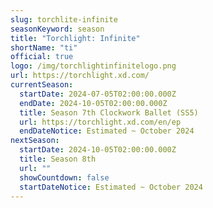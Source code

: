 ```yaml
---
slug: torchlite-infinite
seasonKeyword: season
title: "Torchlight: Infinite"
shortName: "ti"
official: true
logo: /img/torchlightinfinitelogo.png
url: https://torchlight.xd.com/
currentSeason:
  startDate: 2024-07-05T02:00:00.000Z
  endDate: 2024-10-05T02:00:00.000Z
  title: Season 7th Clockwork Ballet (SS5)
  url: https://torchlight.xd.com/en/ep
  endDateNotice: Estimated ~ October 2024
nextSeason:
  startDate: 2024-10-05T02:00:00.000Z
  title: Season 8th
  url: ""
  showCountdown: false
  startDateNotice: Estimated ~ October 2024
---
```

